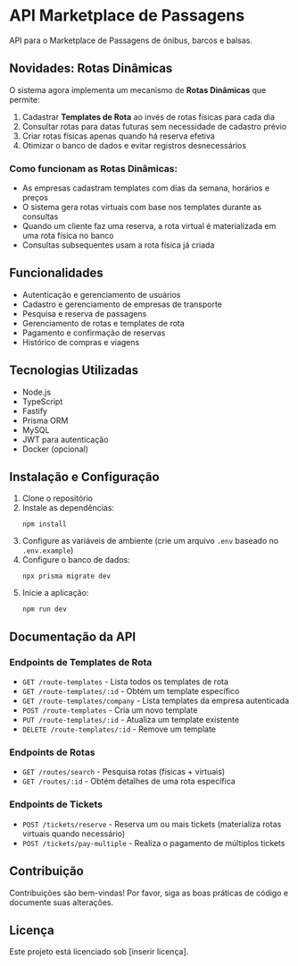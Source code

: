 # API Marketplace de Passagens

API para o Marketplace de Passagens de ônibus, barcos e balsas.

## Novidades: Rotas Dinâmicas

O sistema agora implementa um mecanismo de **Rotas Dinâmicas** que permite:

1. Cadastrar **Templates de Rota** ao invés de rotas físicas para cada dia
2. Consultar rotas para datas futuras sem necessidade de cadastro prévio
3. Criar rotas físicas apenas quando há reserva efetiva
4. Otimizar o banco de dados e evitar registros desnecessários

### Como funcionam as Rotas Dinâmicas:

- As empresas cadastram templates com dias da semana, horários e preços
- O sistema gera rotas virtuais com base nos templates durante as consultas
- Quando um cliente faz uma reserva, a rota virtual é materializada em uma rota física no banco
- Consultas subsequentes usam a rota física já criada

## Funcionalidades

- Autenticação e gerenciamento de usuários
- Cadastro e gerenciamento de empresas de transporte
- Pesquisa e reserva de passagens
- Gerenciamento de rotas e templates de rota
- Pagamento e confirmação de reservas
- Histórico de compras e viagens

## Tecnologias Utilizadas

- Node.js
- TypeScript
- Fastify
- Prisma ORM
- MySQL
- JWT para autenticação
- Docker (opcional)

## Instalação e Configuração

1. Clone o repositório
2. Instale as dependências:
   ```
   npm install
   ```
3. Configure as variáveis de ambiente (crie um arquivo `.env` baseado no `.env.example`)
4. Configure o banco de dados:
   ```
   npx prisma migrate dev
   ```
5. Inicie a aplicação:
   ```
   npm run dev
   ```

## Documentação da API

### Endpoints de Templates de Rota

- `GET /route-templates` - Lista todos os templates de rota
- `GET /route-templates/:id` - Obtém um template específico
- `GET /route-templates/company` - Lista templates da empresa autenticada
- `POST /route-templates` - Cria um novo template
- `PUT /route-templates/:id` - Atualiza um template existente
- `DELETE /route-templates/:id` - Remove um template

### Endpoints de Rotas

- `GET /routes/search` - Pesquisa rotas (físicas + virtuais)
- `GET /routes/:id` - Obtém detalhes de uma rota específica

### Endpoints de Tickets

- `POST /tickets/reserve` - Reserva um ou mais tickets (materializa rotas virtuais quando necessário)
- `POST /tickets/pay-multiple` - Realiza o pagamento de múltiplos tickets

## Contribuição

Contribuições são bem-vindas! Por favor, siga as boas práticas de código e documente suas alterações.

## Licença

Este projeto está licenciado sob [inserir licença]. 